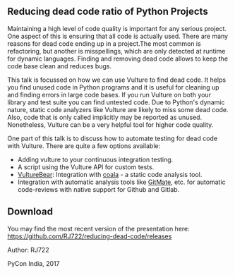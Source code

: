 ## Reducing dead code ratio of Python Projects

Maintaining a high level of code quality is important for any serious project. One aspect of this is ensuring that all code is actually used. There are many reasons for dead code ending up in a project.The most common is refactoring, but another is misspellings, which are only detected at runtime for dynamic languages. Finding and removing dead code allows to keep the code base clean and reduces bugs.

This talk is focussed on how we can use Vulture to find dead code. It helps you find unused code in Python programs and it is useful for cleaning up and finding errors in large code bases. If you run Vulture on both your library and test suite you can find untested code. Due to Python's dynamic nature, static code analyzers like Vulture are likely to miss some dead code. Also, code that is only called implicitly may be reported as unused. Nonetheless, Vulture can be a very helpful tool for higher code quality.

One part of this talk is to discuss how to automate testing for dead code with Vulture. There are quite a few options available:

- Adding vulture to your continuous integration testing.
- A script using the Vulture API for custom tests.
- [VultureBear](https://github.com/coala/coala-bears/blob/master/bears/python/VultureBear.py): Integration with [coala](https://coala.io) - a static code analysis tool.
- Integration with automatic analysis tools like [GitMate](https://gitmate.io), etc. for automatic code-reviews with native support for Github and Gitlab.


## Download

You may find the most recent version of the presentation here: https://github.com/RJ722/reducing-dead-code/releases

Author: RJ722

PyCon India, 2017
